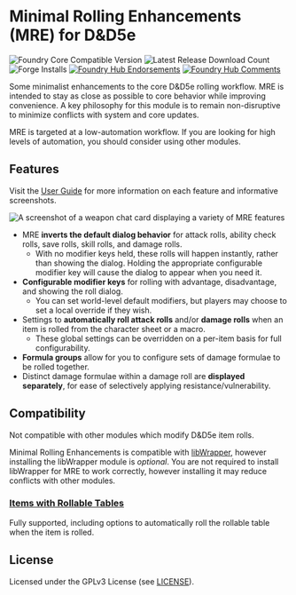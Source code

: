 # Minimal Rolling Enhancements (MRE) for D&D5e

![Foundry Core Compatible Version](https://img.shields.io/badge/dynamic/json.svg?url=https%3A%2F%2Fraw.githubusercontent.com%2FElfFriend-DnD%2FFVTT-Minimal-Rolling-Enhancements-DND5E%2Fmaster%2Fmodule.json&label=Foundry%20Version&query=$.compatibleCoreVersion&colorB=orange)
![Latest Release Download Count](https://img.shields.io/badge/dynamic/json?label=Downloads@latest&query=assets%5B1%5D.download_count&url=https%3A%2F%2Fapi.github.com%2Frepos%2FElfFriend-DnD%2FFVTT-Minimal-Rolling-Enhancements-DND5E%2Freleases%2Flatest)
![Forge Installs](https://img.shields.io/badge/dynamic/json?label=Forge%20Installs&query=package.installs&suffix=%25&url=https%3A%2F%2Fforge-vtt.com%2Fapi%2Fbazaar%2Fpackage%2Fmre-dnd5e&colorB=4aa94a)
[![Foundry Hub Endorsements](https://img.shields.io/endpoint?logoColor=white&url=https%3A%2F%2Fwww.foundryvtt-hub.com%2Fwp-json%2Fhubapi%2Fv1%2Fpackage%2Fmre-dnd5e%2Fshield%2Fendorsements)](https://www.foundryvtt-hub.com/package/mre-dnd5e/)
[![Foundry Hub Comments](https://img.shields.io/endpoint?logoColor=white&url=https%3A%2F%2Fwww.foundryvtt-hub.com%2Fwp-json%2Fhubapi%2Fv1%2Fpackage%2Fmre-dnd5e%2Fshield%2Fcomments)](https://www.foundryvtt-hub.com/package/mre-dnd5e/)

Some minimalist enhancements to the core D&D5e rolling workflow.
MRE is intended to stay as close as possible to core behavior while improving convenience.
A key philosophy for this module is to remain non-disruptive to minimize conflicts with system and core updates.

MRE is targeted at a low-automation workflow.
If you are looking for high levels of automation, you should consider using other modules.

## Features

Visit the [User Guide](https://github.com/ElfFriend-DnD/FVTT-Minimal-Rolling-Enhancements-DND5E/wiki/User-Guide) for more information on each feature and informative screenshots.

![A screenshot of a weapon chat card displaying a variety of MRE features](https://f002.backblazeb2.com/file/cws-images/FVTT-MRE/flame-tongue.webp)

- MRE **inverts the default dialog behavior** for attack rolls, ability check rolls, save rolls, skill rolls, and damage rolls.
  - With no modifier keys held, these rolls will happen instantly, rather than showing the dialog.
    Holding the appropriate configurable modifier key will cause the dialog to appear when you need it.
- **Configurable modifier keys** for rolling with advantage, disadvantage, and showing the roll dialog.
  - You can set world-level default modifiers, but players may choose to set a local override if they wish.
- Settings to **automatically roll attack rolls** and/or **damage rolls** when an item is rolled from the character sheet or a macro.
  - These global settings can be overridden on a per-item basis for full configurability.
- **Formula groups** allow for you to configure sets of damage formulae to be rolled together.
- Distinct damage formulae within a damage roll are **displayed separately**, for ease of selectively applying resistance/vulnerability.

## Compatibility

Not compatible with other modules which modify D&D5e item rolls.

Minimal Rolling Enhancements is compatible with [libWrapper](https://foundryvtt.com/packages/lib-wrapper/),
however installing the libWrapper module is *optional*.
You are not required to install libWrapper for MRE to work correctly, however installing it may reduce conflicts with other modules.

### [Items with Rollable Tables](https://github.com/ElfFriend-DnD/foundryvtt-items-with-rolltables-5e)

Fully supported, including options to automatically roll the rollable table when the item is rolled.

## License

Licensed under the GPLv3 License (see [LICENSE](LICENSE)).
